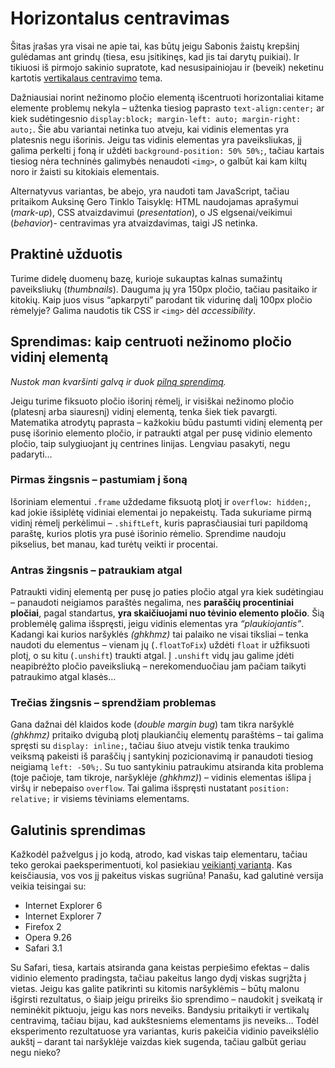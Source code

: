 # Horizontalus centravimas

<p>Šitas įrašas yra visai ne apie tai, kas būtų jeigu Sabonis žaistų krepšinį gulėdamas ant grindų (tiesa, esu įsitikinęs, kad jis tai darytų puikiai). Ir tikiuosi iš pirmojo sakinio supratote, kad nesusipainiojau ir (beveik) neketinu kartotis <a href="http://www.jakpsatweb.cz/css/css-vertical-center-solution.html">vertikalaus centravimo</a> tema.</p>
<p>Dažniausiai norint nežinomo pločio elementą išcentruoti horizontaliai kitame elemente problemų nekyla – užtenka tiesiog paprasto <code>text-align:center;</code> ar kiek sudėtingesnio <code>display:block; margin-left: auto; margin-right: auto;</code>. Šie abu variantai netinka tuo atveju, kai vidinis elementas yra platesnis negu išorinis. Jeigu tas vidinis elementas yra paveiksliukas, jį galima perkelti į foną ir uždėti <code>background-position: 50% 50%;</code>, tačiau kartais tiesiog nėra techninės galimybės nenaudoti <code>&lt;img&gt;</code>, o galbūt kai kam kiltų noro ir žaisti su kitokiais elementais.</p>
<p><span id="more-62"></span></p>
<p>Alternatyvus variantas, be abejo, yra naudoti tam JavaScript, tačiau pritaikom Auksinę Gero Tinklo Taisyklę: HTML naudojamas aprašymui (<i>mark-up</i>), CSS atvaizdavimui (<i>presentation</i>), o JS elgsenai/veikimui (<i>behavior</i>)- centravimas yra atvaizdavimas, taigi JS netinka.</p>
<h2>Praktinė užduotis</h2>
<p>Turime didelę duomenų bazę, kurioje sukauptas kalnas sumažintų paveiksliukų (<i>thumbnails</i>). Dauguma jų yra 150px pločio, tačiau pasitaiko ir kitokių. Kaip juos visus “apkarpyti” parodant tik vidurinę dalį 100px pločio rėmelyje? Galima naudotis tik CSS ir <code>&lt;img&gt;</code> dėl <i>accessibility</i>.</p>
<h2>Sprendimas: kaip centruoti nežinomo pločio vidinį elementą</h2>
<p><em>Nustok man kvaršinti galvą ir duok <a href="http://code.dominykas.com/css/centering/">pilną sprendimą</a>.</em></p>
<p>Jeigu turime fiksuoto pločio išorinį rėmelį, ir visiškai nežinomo pločio (platesnį arba siauresnį) vidinį elementą, tenka šiek tiek pavargti. Matematika atrodytų paprasta – kažkokiu būdu pastumti vidinį elementą per pusę išorinio elemento pločio, ir patraukti atgal per pusę vidinio elemento pločio, taip sulygiuojant jų centrines linijas. Lengviau pasakyti, negu padaryti…</p>
<h3>Pirmas žingsnis – pastumiam į šoną</h3>
<p>Išoriniam elementui <code>.frame</code> uždedame fiksuotą plotį ir <code>overflow: hidden;</code>, kad jokie išsiplėtę vidiniai elementai jo nepakeistų. Tada sukuriame pirmą vidinį rėmelį perkėlimui – <code>.shiftLeft</code>, kuris paprasčiausiai turi papildomą paraštę, kurios plotis yra pusė išorinio rėmelio. Sprendime naudoju pikselius, bet manau, kad turėtų veikti ir procentai.</p>
<h3>Antras žingsnis – patraukiam atgal</h3>
<p>Patraukti vidinį elementą per pusę jo paties pločio atgal yra kiek sudėtingiau – panaudoti neigiamos paraštės negalima, nes <strong>paraščių procentiniai pločiai</strong>, pagal standartus, <strong>yra skaičiuojami nuo tėvinio elemento pločio</strong>. Šią problemėlę galima išspręsti, jeigu vidinis elementas yra <i>“plaukiojantis”</i>. Kadangi kai kurios naršyklės <em>(ghkhmz)</em> tai palaiko ne visai tiksliai – tenka naudoti du elementus – vienam jų (<code>.floatToFix</code>) uždėti <code>float</code> ir užfiksuoti plotį, o su kitu (<code>.unshift</code>) traukti atgal. Į <code>.unshift</code> vidų jau galime įdėti neapibrėžto pločio paveiksliuką – nerekomenduočiau jam pačiam taikyti patraukimo atgal klasės…</p>
<h3>Trečias žingsnis – sprendžiam problemas</h3>
<p>Gana dažnai dėl klaidos kode (<i>double margin bug</i>) tam tikra naršyklė <em>(ghkhmz)</em> pritaiko dvigubą plotį plaukiančių elementų paraštėms – tai galima spręsti su <code>display: inline;</code>, tačiau šiuo atveju vistik tenka traukimo veiksmą pakeisti iš paraščių į santykinį pozicionavimą ir panaudoti tiesiog neigiamą <code>left: -50%;</code>. Su tuo santykiniu patraukimu atsiranda kita problema (toje pačioje, tam tikroje, naršyklėje <em>(ghkhmz)</em>) – vidinis elementas išlipa į viršų ir nebepaiso <code>overflow</code>. Tai galima išspręsti nustatant <code>position: relative;</code> ir visiems tėviniams elementams.</p>
<h2>Galutinis sprendimas</h2>
<p>Kažkodėl pažvelgus į jo kodą, atrodo, kad viskas taip elementaru, tačiau teko gerokai paeksperimentuoti, kol pasiekiau <a href="http://code.dominykas.com/css/centering/">veikiantį variantą</a>. Kas keisčiausia, vos vos jį pakeitus viskas sugriūna! Panašu, kad galutinė versija veikia teisingai su:</p>
<ul>
<li>Internet Explorer 6</li>
<li>Internet Explorer 7</li>
<li>Firefox 2</li>
<li>Opera 9.26</li>
<li>Safari 3.1</li>
</ul>
<p>Su Safari, tiesa, kartais atsiranda gana keistas perpiešimo efektas – dalis vidinio elemento pradingsta, tačiau pakeitus lango dydį viskas sugrįžta į vietas. Jeigu kas galite patikrinti su kitomis naršyklėmis – būtų malonu išgirsti rezultatus, o šiaip jeigu prireiks šio sprendimo – naudokit į sveikatą ir neminėkit piktuoju, jeigu kas nors neveiks. Bandysiu pritaikyti ir vertikalų centravimą, tačiau bijau, kad aukštesniems elementams jis neveiks… Todėl eksperimento rezultatuose yra variantas, kuris pakeičia vidinio paveikslėlio aukštį – darant tai naršyklėje vaizdas kiek sugenda, tačiau galbūt geriau negu nieko?</p>